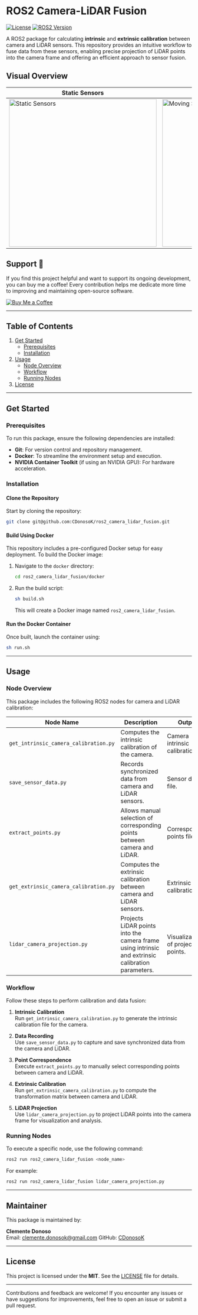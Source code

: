 # ROS2 Camera-LiDAR Fusion

[![License](https://img.shields.io/badge/License-MIT--Clause-blue.svg)](https://opensource.org/licenses/MIT)
[![ROS2 Version](https://img.shields.io/badge/ROS-Humble-green)](https://docs.ros.org/en/humble/index.html)

A ROS2 package for calculating **intrinsic** and **extrinsic calibration** between camera and LiDAR sensors. This repository provides an intuitive workflow to fuse data from these sensors, enabling precise projection of LiDAR points into the camera frame and offering an efficient approach to sensor fusion.

## Visual Overview
| **Static Sensors** | **Moving Sensors** |
|---------------------|--------------------|
| <img src="https://github.com/CDonosoK/ros2_camera_lidar_fusion/blob/main/assets/static_sensors.gif" alt="Static Sensors" width="400"> | <img src="https://github.com/CDonosoK/ros2_camera_lidar_fusion/blob/dev/assets/moving_sensors.gif" alt="Moving Sensors" width="400"> |

## Support 💖

If you find this project helpful and want to support its ongoing development, you can buy me a coffee! Every contribution helps me dedicate more time to improving and maintaining open-source software.

<a href="https://www.buymeacoffee.com/CDonosoK" target="https://buymeacoffee.com/cdonosok">
  <img src="https://img.shields.io/badge/Buy%20Me%20a%20Coffee-Support-orange?style=for-the-badge&logo=buy-me-a-coffee&logoColor=white" alt="Buy Me a Coffee">
</a>

---

## Table of Contents
1. [Get Started](#get-started)
   - [Prerequisites](#prerequisites)
   - [Installation](#installation)
2. [Usage](#usage)
   - [Node Overview](#node-overview)
   - [Workflow](#workflow)
   - [Running Nodes](#running-nodes)
3. [License](#license)

---

## Get Started

### Prerequisites

To run this package, ensure the following dependencies are installed:
- **Git**: For version control and repository management.
- **Docker**: To streamline the environment setup and execution.
- **NVIDIA Container Toolkit** (if using an NVIDIA GPU): For hardware acceleration.

### Installation

#### Clone the Repository
Start by cloning the repository:
```bash
git clone git@github.com:CDonosoK/ros2_camera_lidar_fusion.git
```

#### Build Using Docker
This repository includes a pre-configured Docker setup for easy deployment. To build the Docker image:
1. Navigate to the `docker` directory:
   ```bash
   cd ros2_camera_lidar_fusion/docker
   ```
2. Run the build script:
   ```bash
   sh build.sh
   ```
   This will create a Docker image named `ros2_camera_lidar_fusion`.

#### Run the Docker Container
Once built, launch the container using:
```bash
sh run.sh
```

---

## Usage

### Node Overview
This package includes the following ROS2 nodes for camera and LiDAR calibration:

| **Node Name**           | **Description**                                                                                       | **Output**                                     |
|--------------------------|-------------------------------------------------------------------------------------------------------|-----------------------------------------------|
| `get_intrinsic_camera_calibration.py`  | Computes the intrinsic calibration of the camera.                                                    | Camera intrinsic calibration file.            |
| `save_sensor_data.py`    | Records synchronized data from camera and LiDAR sensors.                                             | Sensor data file.                             |
| `extract_points.py`      | Allows manual selection of corresponding points between camera and LiDAR.                            | Corresponding points file.                    |
| `get_extrinsic_camera_calibration.py` | Computes the extrinsic calibration between camera and LiDAR sensors.                                | Extrinsic calibration file.                   |
| `lidar_camera_projection.py` | Projects LiDAR points into the camera frame using intrinsic and extrinsic calibration parameters. | Visualization of projected points.            |

### Workflow
Follow these steps to perform calibration and data fusion:

1. **Intrinsic Calibration**  
   Run `get_intrinsic_camera_calibration.py` to generate the intrinsic calibration file for the camera.

2. **Data Recording**  
   Use `save_sensor_data.py` to capture and save synchronized data from the camera and LiDAR.

3. **Point Correspondence**  
   Execute `extract_points.py` to manually select corresponding points between camera and LiDAR.

4. **Extrinsic Calibration**  
   Run `get_extrinsic_camera_calibration.py` to compute the transformation matrix between camera and LiDAR.

5. **LiDAR Projection**  
   Use `lidar_camera_projection.py` to project LiDAR points into the camera frame for visualization and analysis.

### Running Nodes
To execute a specific node, use the following command:
```bash
ros2 run ros2_camera_lidar_fusion <node_name>
```
For example:
```bash
ros2 run ros2_camera_lidar_fusion lidar_camera_projection.py
```

---

## Maintainer
This package is maintained by:

**Clemente Donoso**  
Email: [clemente.donosok@gmail.com](mailto:clemente.donosok@gmail.com)
GitHub: [CDonosoK](https://github.com/CDonosoK)  

---

## License
This project is licensed under the **MIT**. See the [LICENSE](LICENSE) file for details.

---
Contributions and feedback are welcome! If you encounter any issues or have suggestions for improvements, feel free to open an issue or submit a pull request.
